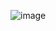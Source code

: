 ![image](https://user-images.githubusercontent.com/204157/187107258-3732e613-5b0a-41bb-acb3-1542d5f07d8e.png)
